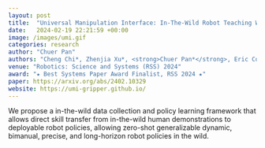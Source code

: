 ```yaml
---
layout: post
title:  "Universal Manipulation Interface: In-The-Wild Robot Teaching Without In-The-Wild Robot"
date:   2024-02-19 22:21:59 +00:00
image: /images/umi.gif
categories: research
author: "Chuer Pan"
authors: "Cheng Chi*, Zhenjia Xu*, <strong>Chuer Pan*</strong>, Eric Cousineau, Ben Burchfiel, Siyuan Feng, Russ Tedrake, Shuran Song"
venue: "Robotics: Science and Systems (RSS) 2024"
award: "★ Best Systems Paper Award Finalist, RSS 2024 ★"
paper: https://arxiv.org/abs/2402.10329
website: https://umi-gripper.github.io/
---
```


We propose a in-the-wild data collection and policy learning framework that allows direct skill transfer from in-the-wild human demonstrations to deployable robot policies, allowing zero-shot generalizable dynamic, bimanual, precise, and long-horizon robot policies in the wild.